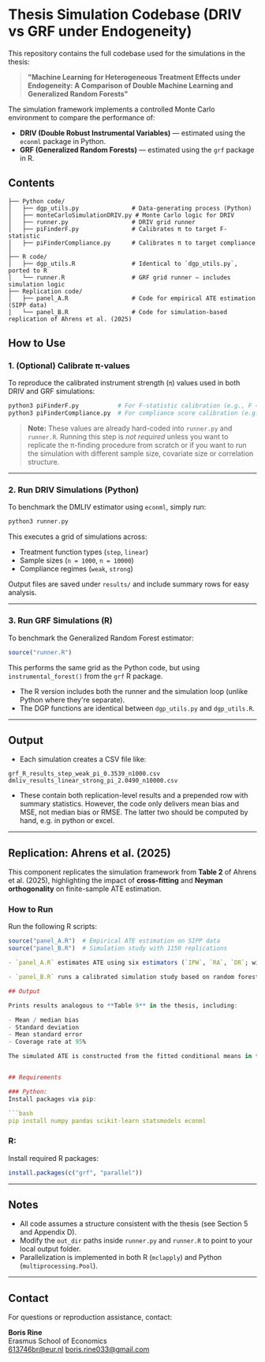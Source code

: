 
# Thesis Simulation Codebase (DRIV vs GRF under Endogeneity)

This repository contains the full codebase used for the simulations in the thesis:

> **"Machine Learning for Heterogeneous Treatment Effects under Endogeneity: A Comparison of Double Machine Learning and Generalized Random Forests"**

The simulation framework implements a controlled Monte Carlo environment to compare the performance of:
- **DRIV (Double Robust Instrumental Variables)** — estimated using the `econml` package in Python.
- **GRF (Generalized Random Forests)** — estimated using the `grf` package in R.

## Contents

```
├── Python code/
│   ├── dgp_utils.py               # Data-generating process (Python)
│   ├── monteCarloSimulationDRIV.py # Monte Carlo logic for DRIV
│   ├── runner.py                  # DRIV grid runner
│   ├── piFinderF.py               # Calibrates π to target F-statistic
│   ├── piFinderCompliance.py      # Calibrates π to target compliance
│
├── R code/
│   ├── dgp_utils.R                # Identical to `dgp_utils.py`, ported to R
│   └── runner.R                   # GRF grid runner — includes simulation logic
├── Replication code/
│   ├── panel_A.R                  # Code for empirical ATE estimation (SIPP data)
│   └── panel_B.R                  # Code for simulation-based replication of Ahrens et al. (2025)
```

## How to Use

### 1. **(Optional)** Calibrate π-values

To reproduce the calibrated instrument strength (`π`) values used in both DRIV and GRF simulations:

```bash
python3 piFinderF.py           # For F-statistic calibration (e.g., F ≈ 15)
python3 piFinderCompliance.py  # For compliance score calibration (e.g., μ ≈ 0.5)
```

>  **Note:** These values are already hard-coded into `runner.py` and `runner.R`. Running this step is *not required* unless you want to replicate the π-finding procedure from scratch or if you want to run the simulation with different sample size, covariate size or correlation structure.

---

### 2. **Run DRIV Simulations (Python)**

To benchmark the DMLIV estimator using `econml`, simply run:

```bash
python3 runner.py
```

This executes a grid of simulations across:
- Treatment function types (`step`, `linear`)
- Sample sizes (`n = 1000`, `n = 10000`)
- Compliance regimes (`weak`, `strong`)

Output files are saved under `results/` and include summary rows for easy analysis.

---

### 3. **Run GRF Simulations (R)**

To benchmark the Generalized Random Forest estimator:

```r
source("runner.R")
```

This performs the same grid as the Python code, but using `instrumental_forest()` from the `grf` R package.

- The R version includes both the runner and the simulation loop (unlike Python where they're separate).
- The DGP functions are identical between `dgp_utils.py` and `dgp_utils.R`.

---

## Output

- Each simulation creates a CSV file like:

```
grf_R_results_step_weak_pi_0.3539_n1000.csv
dmliv_results_linear_strong_pi_2.0490_n10000.csv
```

- These contain both replication-level results and a prepended row with summary statistics. However, the code only delivers mean bias and MSE, not median bias or RMSE. The latter two should be computed by hand, e.g. in python or excel. 

---

## Replication: Ahrens et al. (2025)

This component replicates the simulation framework from **Table 2** of Ahrens et al. (2025), highlighting the impact of **cross-fitting** and **Neyman orthogonality** on finite-sample ATE estimation.

### How to Run

Run the following R scripts:

```r
source("panel_A.R")  # Empirical ATE estimation on SIPP data
source("panel_B.R")  # Simulation study with 1150 replications

- `panel_A.R` estimates ATE using six estimators (`IPW`, `RA`, `DR`; with/without cross-fitting) on real data from the 1991 **Survey of Income and Program Participation (SIPP)**.

- `panel_B.R` runs a calibrated simulation study based on random forest estimates of the outcome and treatment models from the real data. It compares finite-sample performance across estimators.

## Output

Prints results analogous to **Table 9** in the thesis, including:

- Mean / median bias
- Standard deviation
- Mean standard error
- Coverage rate at 95%

The simulated ATE is constructed from the fitted conditional means in the SIPP data and held fixed across simulations.


## Requirements

### Python:
Install packages via pip:

```bash
pip install numpy pandas scikit-learn statsmodels econml
```

### R:
Install required R packages:

```r
install.packages(c("grf", "parallel"))
```

---

## Notes

- All code assumes a structure consistent with the thesis (see Section 5 and Appendix D).
- Modify the `out_dir` paths inside `runner.py` and `runner.R` to point to your local output folder.
- Parallelization is implemented in both R (`mclapply`) and Python (`multiprocessing.Pool`).

---

## Contact

For questions or reproduction assistance, contact:

**Boris Rine**  
Erasmus School of Economics  
613746br@eur.nl
boris.rine033@gmail.com
